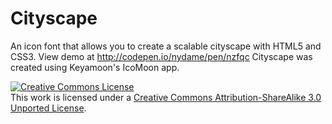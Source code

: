 Cityscape
=========

An icon font that allows you to create a scalable cityscape with HTML5 and CSS3.  View demo at http://codepen.io/nydame/pen/nzfqc
Cityscape was created using Keyamoon's IcoMoon app.
<p><a rel="license" href="http://creativecommons.org/licenses/by-sa/3.0/"><img alt="Creative Commons License" style="border-width:0" src="http://i.creativecommons.org/l/by-sa/3.0/88x31.png" /></a><br />This work is licensed under a <a rel="license" href="http://creativecommons.org/licenses/by-sa/3.0/">Creative Commons Attribution-ShareAlike 3.0 Unported License</a>.</p>